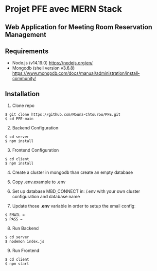 # Projet PFE avec MERN Stack
## Web Application for Meeting Room Reservation Management

## Requirements 
* Node.js (v14.19.0) https://nodejs.org/en/
* Mongodb (shell version v3.6.8) https://www.mongodb.com/docs/manual/administration/install-community/

## Installation
1. Clone repo
```
$ git clone https://github.com/Mouna-Chtourou/PFE.git
$ cd PFE-main
```
2. Backend Configuration
```
$ cd server
$ npm install
```

3. Frontend Configuration
```
$ cd client
$ npm install
```
4. Create a cluster in mongodb than create an empty database

5. Copy .env.example to .env
6. Set up database MBD_CONNECT in: /.env with your own cluster configuration and database name
7. Update those **.env** variable in order to setup the email config:
```
$ EMAIL = 
$ PASS =

 ```

8. Run Backend
```
$ cd server
$ nodemon index.js
```
9. Run Frontend
```
$ cd client
$ npm start
```
